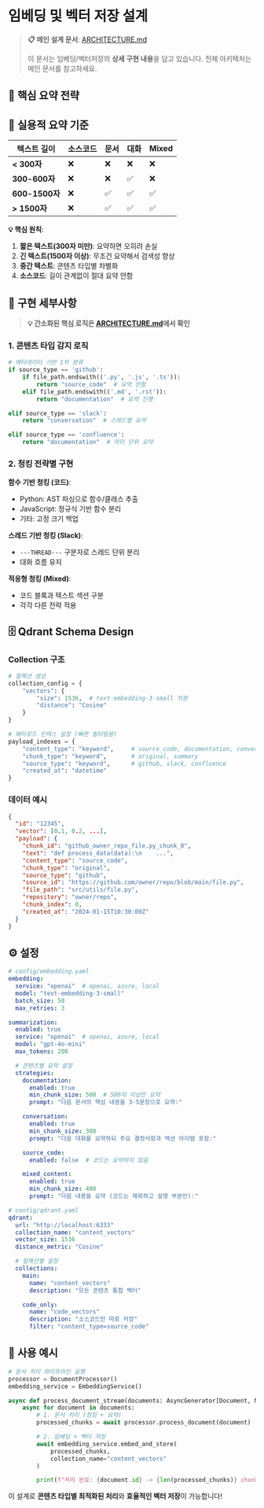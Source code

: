 # 임베딩 및 벡터 저장 설계

> **📋 메인 설계 문서**: [ARCHITECTURE.md](./ARCHITECTURE.md#-문서-처리-및-벡터-저장)
>
> 이 문서는 임베딩/벡터저장의 **상세 구현 내용**을 담고 있습니다. 전체 아키텍처는 메인 문서를 참고하세요.

## 🎯 핵심 요약 전략

## 🎯 실용적 요약 기준

| 텍스트 길이 | 소스코드 | 문서 | 대화 | Mixed |
|------------|----------|------|------|-------|
| **< 300자** | ❌ | ❌ | ❌ | ❌ |
| **300-600자** | ❌ | ❌ | ✅ | ❌ |
| **600-1500자** | ❌ | ✅ | ✅ | ✅ |
| **> 1500자** | ❌ | ✅ | ✅ | ✅ |

**💡 핵심 원칙**:
1. **짧은 텍스트(300자 미만)**: 요약하면 오히려 손실
2. **긴 텍스트(1500자 이상)**: 무조건 요약해서 검색성 향상
3. **중간 텍스트**: 콘텐츠 타입별 차별화
4. **소스코드**: 길이 관계없이 절대 요약 안함

## 🔧 구현 세부사항

> **💡 간소화된 핵심 로직은 [ARCHITECTURE.md](./ARCHITECTURE.md#-문서-처리-및-벡터-저장)에서 확인**

### 1. 콘텐츠 타입 감지 로직

```python
# 메타데이터 기반 1차 분류
if source_type == 'github':
    if file_path.endswith(('.py', '.js', '.ts')):
        return "source_code"  # 요약 안함
    elif file_path.endswith(('.md', '.rst')):
        return "documentation"  # 요약 진행

elif source_type == 'slack':
    return "conversation"  # 스레드별 요약

elif source_type == 'confluence':
    return "documentation"  # 의미 단위 요약
```

### 2. 청킹 전략별 구현

**함수 기반 청킹 (코드)**:
- Python: AST 파싱으로 함수/클래스 추출
- JavaScript: 정규식 기반 함수 분리
- 기타: 고정 크기 백업

**스레드 기반 청킹 (Slack)**:
- `---THREAD---` 구분자로 스레드 단위 분리
- 대화 흐름 유지

**적응형 청킹 (Mixed)**:
- 코드 블록과 텍스트 섹션 구분
- 각각 다른 전략 적용

## 🗄️ Qdrant Schema Design

### Collection 구조

```python
# 컬렉션 생성
collection_config = {
    "vectors": {
        "size": 1536,  # text-embedding-3-small 차원
        "distance": "Cosine"
    }
}

# 페이로드 인덱스 설정 (빠른 필터링용)
payload_indexes = {
    "content_type": "keyword",     # source_code, documentation, conversation
    "chunk_type": "keyword",       # original, summary
    "source_type": "keyword",      # github, slack, confluence
    "created_at": "datetime"
}
```

### 데이터 예시

```json
{
  "id": "12345",
  "vector": [0.1, 0.2, ...],
  "payload": {
    "chunk_id": "github_owner_repo_file.py_chunk_0",
    "text": "def process_data(data):\n    ...",
    "content_type": "source_code",
    "chunk_type": "original",
    "source_type": "github",
    "source_id": "https://github.com/owner/repo/blob/main/file.py",
    "file_path": "src/utils/file.py",
    "repository": "owner/repo",
    "chunk_index": 0,
    "created_at": "2024-01-15T10:30:00Z"
  }
}
```

## ⚙️ 설정

```yaml
# config/embedding.yaml
embedding:
  service: "openai"  # openai, azure, local
  model: "text-embedding-3-small"
  batch_size: 50
  max_retries: 3

summarization:
  enabled: true
  service: "openai"  # openai, azure, local
  model: "gpt-4o-mini"
  max_tokens: 200

  # 콘텐츠별 요약 설정
  strategies:
    documentation:
      enabled: true
      min_chunk_size: 500  # 500자 이상만 요약
      prompt: "다음 문서의 핵심 내용을 3-5문장으로 요약:"

    conversation:
      enabled: true
      min_chunk_size: 300
      prompt: "다음 대화를 요약하되 주요 결정사항과 액션 아이템 포함:"

    source_code:
      enabled: false  # 코드는 요약하지 않음

    mixed_content:
      enabled: true
      min_chunk_size: 400
      prompt: "다음 내용을 요약 (코드는 제외하고 설명 부분만):"

# config/qdrant.yaml
qdrant:
  url: "http://localhost:6333"
  collection_name: "content_vectors"
  vector_size: 1536
  distance_metric: "Cosine"

  # 컬렉션별 설정
  collections:
    main:
      name: "content_vectors"
      description: "모든 콘텐츠 통합 벡터"

    code_only:
      name: "code_vectors"
      description: "소스코드만 따로 저장"
      filter: "content_type=source_code"
```

## 🚀 사용 예시

```python
# 문서 처리 파이프라인 실행
processor = DocumentProcessor()
embedding_service = EmbeddingService()

async def process_document_stream(documents: AsyncGenerator[Document, None]):
    async for document in documents:
        # 1. 문서 처리 (청킹 + 요약)
        processed_chunks = await processor.process_document(document)

        # 2. 임베딩 + 벡터 저장
        await embedding_service.embed_and_store(
            processed_chunks,
            collection_name="content_vectors"
        )

        print(f"처리 완료: {document.id} -> {len(processed_chunks)} chunks")
```

이 설계로 **콘텐츠 타입별 최적화된 처리**와 **효율적인 벡터 저장**이 가능합니다!
